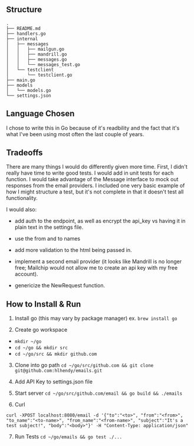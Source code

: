 ## Structure
```
.
├── README.md
├── handlers.go
├── internal
│   ├── messages
│   │   ├── mailgun.go
│   │   ├── mandrill.go
│   │   ├── messages.go
│   │   └── messages_test.go
│   └── testclient
│       └── testclient.go
├── main.go
├── models
│   └── models.go
└── settings.json
```

## Language Chosen
I chose to write this in Go because of it's readbility and the fact that it's what I've been using most often the last couple of years.

## Tradeoffs
There are many things I would do differently given more time. First, I didn't really have time to write good tests. I would add in unit tests for each function. I would take advantage of the Message interface to mock out responses from the email providers. I included one very basic example of how I might structure a test, but it's not complete in that it doesn't test all functionality.

I would also:
* add auth to the endpoint, as well as encrypt the api_key vs having it in plain text in the settings file.

* use the from and to names

* add more validation to the html being passed in.

* implement a second email provider (it looks like Mandrill is no longer free; Mailchip would not allow me to create an api key with my free account).

* genericize the NewRequest function.

## How to Install & Run
 1. Install go (this may vary by package manager)
 ex. `brew install go`

2. Create go workspace
* `mkdir ~/go`
* `cd ~/go && mkdir src`
* `cd ~/go/src && mkdir github.com`

3. Clone into go path
`cd ~/go/src/github.com && git clone git@github.com:hlhendy/emails.git`

4. Add API Key to settings.json file

5. Start server
`cd ~/go/src/github.com/email && go build && ./emails`

6. Curl
```
curl -XPOST localhost:8080/email -d '{"to":"<to>", "from":"<from>", "to_name":"<to-name>", "from_name":"<from-name>", "subject":"It's a test subject!", "body":"<body>"}' -H "Content-Type: application/json"
```

7. Run Tests
`cd ~/go/emails && go test ./...`
